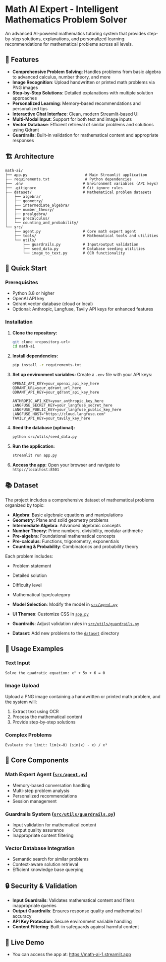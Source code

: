 # Math AI Expert - Intelligent Mathematics Problem Solver

An advanced AI-powered mathematics tutoring system that provides step-by-step solutions, explanations, and personalized learning recommendations for mathematical problems across all levels.

## 🌟 Features

- **Comprehensive Problem Solving**: Handles problems from basic algebra to advanced calculus, number theory, and more
- **Image Recognition**: Upload handwritten or printed math problems via PNG images
- **Step-by-Step Solutions**: Detailed explanations with multiple solution approaches
- **Personalized Learning**: Memory-based recommendations and personalized tips
- **Interactive Chat Interface**: Clean, modern Streamlit-based UI
- **Multi-Modal Input**: Support for both text and image inputs
- **Vector Database**: Efficient retrieval of similar problems and solutions using Qdrant
- **Guardrails**: Built-in validation for mathematical content and appropriate responses

## 🏗️ Architecture

```
math-ai/
├── app.py                          # Main Streamlit application
├── requirements.txt                # Python dependencies
├── .env                           # Environment variables (API keys)
├── .gitignore                     # Git ignore rules
├── dataset/                       # Mathematical problem datasets
│   ├── algebra/
│   ├── geometry/
│   ├── intermediate_algebra/
│   ├── number_theory/
│   ├── prealgebra/
│   ├── precalculus/
│   └── counting_and_probability/
└── src/
    ├── agent.py                   # Core math expert agent
    ├── tools/                     # Mathematical tools and utilities
    └── utils/
        ├── guardrails.py          # Input/output validation
        ├── seed_data.py           # Database seeding utilities
        └── image_to_text.py       # OCR functionality
```

## 🚀 Quick Start

### Prerequisites

- Python 3.8 or higher
- OpenAI API key
- Qdrant vector database (cloud or local)
- Optional: Anthropic, Langfuse, Tavily API keys for enhanced features

### Installation

1. **Clone the repository:**

   ```bash
   git clone <repository-url>
   cd math-ai
   ```

2. **Install dependencies:**

   ```bash
   pip install -r requirements.txt
   ```

3. **Set up environment variables:**
   Create a `.env` file with your API keys:

   ```env
   OPENAI_API_KEY=your_openai_api_key_here
   QDRANT_URL=your_qdrant_url_here
   QDRANT_API_KEY=your_qdrant_api_key_here

   ANTHROPIC_API_KEY=your_anthropic_key_here
   LANGFUSE_SECRET_KEY=your_langfuse_secret_here
   LANGFUSE_PUBLIC_KEY=your_langfuse_public_key_here
   LANGFUSE_HOST="https://cloud.langfuse.com"
   TAVILY_API_KEY=your_tavily_key_here
   ```

4. **Seed the database (optional):**

   ```bash
   python src/utils/seed_data.py
   ```

5. **Run the application:**

   ```bash
   streamlit run app.py
   ```

6. **Access the app:**
   Open your browser and navigate to `http://localhost:8501`

## 📚 Dataset

The project includes a comprehensive dataset of mathematical problems organized by topic:

- **Algebra**: Basic algebraic equations and manipulations
- **Geometry**: Plane and solid geometry problems
- **Intermediate Algebra**: Advanced algebraic concepts
- **Number Theory**: Prime numbers, divisibility, modular arithmetic
- **Pre-algebra**: Foundational mathematical concepts
- **Pre-calculus**: Functions, trigonometry, exponentials
- **Counting & Probability**: Combinatorics and probability theory

Each problem includes:

- Problem statement
- Detailed solution
- Difficulty level
- Mathematical type/category

- **Model Selection**: Modify the model in [`src/agent.py`](src/agent.py)
- **UI Themes**: Customize CSS in [`app.py`](app.py)
- **Guardrails**: Adjust validation rules in [`src/utils/guardrails.py`](src/utils/guardrails.py)
- **Dataset**: Add new problems to the [`dataset`](dataset) directory

## 🎯 Usage Examples

### Text Input

```
Solve the quadratic equation: x² + 5x + 6 = 0
```

### Image Upload

Upload a PNG image containing a handwritten or printed math problem, and the system will:

1. Extract text using OCR
2. Process the mathematical content
3. Provide step-by-step solutions

### Complex Problems

```
Evaluate the limit: lim(x→0) (sin(x) - x) / x³
```

## 🧠 Core Components

### Math Expert Agent ([`src/agent.py`](src/agent.py))

- Memory-based conversation handling
- Multi-step problem analysis
- Personalized recommendations
- Session management

### Guardrails System ([`src/utils/guardrails.py`](src/utils/guardrails.py))

- Input validation for mathematical content
- Output quality assurance
- Inappropriate content filtering

### Vector Database Integration

- Semantic search for similar problems
- Context-aware solution retrieval
- Efficient knowledge base querying

## 🔒 Security & Validation

- **Input Guardrails**: Validates mathematical content and filters inappropriate queries
- **Output Guardrails**: Ensures response quality and mathematical accuracy
- **API Key Protection**: Secure environment variable handling
- **Content Filtering**: Built-in safeguards against harmful content

## 🚀 Live Demo

- You can access the app at: https://math-ai-1.streamlit.app
